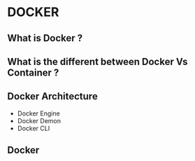 # DOCKER 
## What is Docker ?
## What is the different between Docker Vs Container ?
## Docker Architecture 
- Docker Engine
- Docker Demon 
- Docker CLI 
## Docker  
